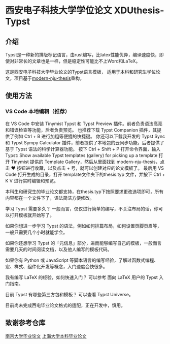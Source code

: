 # 西安电子科技大学学位论文 XDUthesis-Typst

## 介绍

Typst是一种新的排版标记语言，由rust编写，比latex性能优异，编译速度快，即使对非常长的文章也是一样，但是稳定性可能比不上Word和LaTeX。

这是西安电子科技大学毕业论文的Typst语言模板， 适用于本科和研究生学位论文，项目基于[modern-nju-thesis](https://github.com/nju-lug/modern-nju-thesis)重构。

## 使用方法

### VS Code 本地编辑（推荐）

在 VS Code 中安装 Tinymist Typst 和 Typst Preview 插件。前者负责语法高亮和错误检查等功能，后者负责预览。
也推荐下载 Typst Companion 插件，其提供了例如 Ctrl + B 进行加粗等便捷的快捷键。
你还可以下载我开发的 Typst Sync 和 Typst Sympy Calculator 插件，前者提供了本地包的云同步功能，后者提供了基于 Typst 语法的科学计算器功能。
按下 Ctrl + Shift + P 打开命令界面，输入 Typst: Show available Typst templates (gallery) for picking up a template 打开 Tinymist 提供的 Template Gallery，然后从里面找到 modern-nju-thesis，点击 ❤ 按钮进行收藏，以及点击 + 号，就可以创建对应的论文模板了。
最后用 VS Code 打开生成的目录，打开 template文件夹下的thesis.typ 文件，并按下 Ctrl + K V 进行实时编辑和预览。

本科生和研究生的毕业论文都支持，在thesis.typ下按照要求更改选项即可，所有内容都在一个文件下了，语法简洁方便修改。

学习 Typst 需要多久？
一般而言，仅仅进行简单的编写，不关注布局的话，你可以打开模板就开始写了。

如果你想进一步学习 Typst 的语法，例如如何排篇布局，如何设置页脚页眉等，一般只需要几个小时就能学会。

如果你还想学习 Typst 的「元信息」部分，进而能够编写自己的模板，一般而言需要几天的时间阅读文档，以及他人编写的模板代码。

如果你有 Python 或 JavaScript 等脚本语言的编写经验，了解过函数式编程、宏、样式、组件化开发等概念，入门速度会快很多。

我有编写 LaTeX 的经验，如何快速入门？
可以参考 面向 LaTeX 用户的 Typst 入门指南。

目前 Typst 有哪些第三方包和模板？
可以查看 Typst Universe。




目前尚未完成西电毕业论文格式的适配，正在开发中，慎用。


## 致谢参考仓库


[南京大学毕业论文](https://github.com/nju-lug/modern-nju-thesis)
[上海大学本科毕业论文](https://github.com/shuosc/SHU-Bachelor-Thesis-Typst)